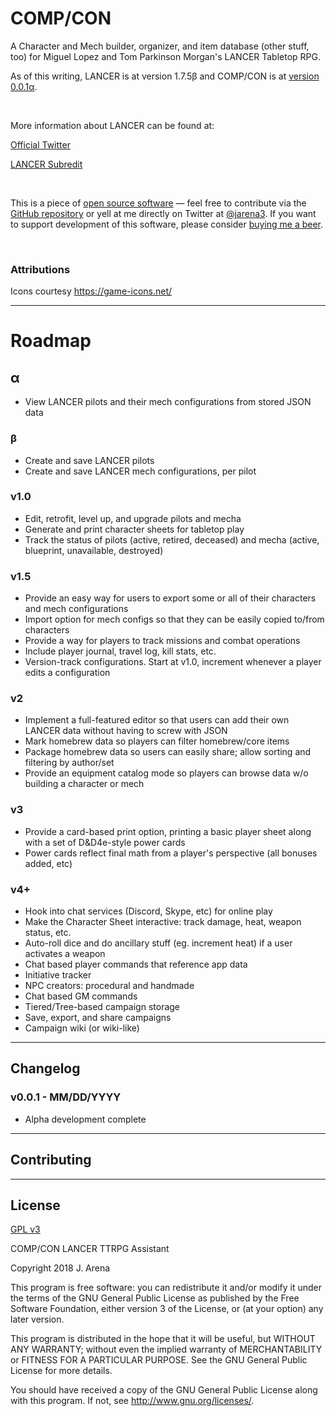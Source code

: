 # COMP/CON
 A Character and Mech builder, organizer, and item database (other stuff, too) for Miguel Lopez and Tom Parkinson Morgan's LANCER Tabletop RPG.
 
 As of this writing, LANCER is at version 1.7.5β and COMP/CON is at [version 0.0.1α](#changelog).

<br>

 More information about LANCER can be found at: 

 [Official Twitter](https://twitter.com/lancer_rpg)

 [LANCER Subredit](https://www.reddit.com/r/LancerRPG/)

 <br>

 This is a piece of [open source software](#license) — feel free to contribute via the [GitHub repository](https://github.com/jarena3/compcon) or yell at me directly on Twitter at [@jarena3](https://www.twitter.com/jarena2). If you want to support development of this software, please consider [buying me a beer](buymeacoff.ee/a7xoLjHfG).

 <br>

 ### Attributions
 Icons courtesy https://game-icons.net/

---
# Roadmap
## α
  - View LANCER pilots and their mech configurations from stored JSON data

### β
 - Create and save LANCER pilots
 - Create and save LANCER mech configurations, per pilot

### v1.0
 - Edit, retrofit, level up, and upgrade pilots and mecha
 - Generate and print character sheets for tabletop play
 - Track the status of pilots (active, retired, deceased) and mecha (active, blueprint, unavailable, destroyed)

### v1.5
 - Provide an easy way for users to export some or all of their characters and mech configurations
 - Import option for mech configs so that they can be easily copied to/from characters
 - Provide a way for players to track missions and combat operations
 - Include player journal, travel log, kill stats, etc.
 - Version-track configurations. Start at v1.0, increment whenever a player edits a configuration

### v2
 - Implement a full-featured editor so that users can add their own LANCER data without having to screw with JSON
 - Mark homebrew data so players can filter homebrew/core items
 - Package homebrew data so users can easily share; allow sorting and filtering by author/set
 - Provide an equipment catalog mode so players can browse data w/o building a character or mech

### v3
 - Provide a card-based print option, printing a basic player sheet along with a set of D&D4e-style power cards
 - Power cards reflect final math from a player's perspective (all bonuses added, etc)

### v4+
 - Hook into chat services (Discord, Skype, etc) for online play
 - Make the Character Sheet interactive: track damage, heat, weapon status, etc.
 - Auto-roll dice and do ancillary stuff (eg. increment heat) if a user activates a weapon
 - Chat based player commands that reference app data
 - Initiative tracker
 - NPC creators: procedural and handmade
 - Chat based GM commands
 - Tiered/Tree-based campaign storage
 - Save, export, and share campaigns
 - Campaign wiki (or wiki-like)
---
## Changelog
### v0.0.1 - MM/DD/YYYY
- Alpha development complete
---
## Contributing

---
## License
[GPL v3](LICENSE.md)

COMP/CON LANCER TTRPG Assistant

Copyright 2018  J. Arena

This program is free software: you can redistribute it and/or modify
it under the terms of the GNU General Public License as published by
the Free Software Foundation, either version 3 of the License, or
(at your option) any later version.

This program is distributed in the hope that it will be useful,
but WITHOUT ANY WARRANTY; without even the implied warranty of
MERCHANTABILITY or FITNESS FOR A PARTICULAR PURPOSE.  See the
GNU General Public License for more details.

You should have received a copy of the GNU General Public License
along with this program.  If not, see <http://www.gnu.org/licenses/>.

